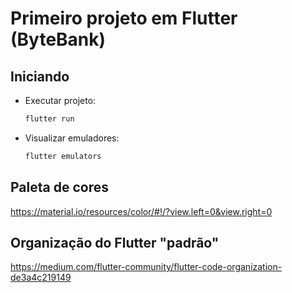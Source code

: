 # Primeiro projeto em Flutter (ByteBank)

## Iniciando

- Executar projeto:
  ```bash
  flutter run
  ```
- Visualizar emuladores:
  ```bash
  flutter emulators
  ```

## Paleta de cores

https://material.io/resources/color/#!/?view.left=0&view.right=0

## Organização do Flutter "padrão"

https://medium.com/flutter-community/flutter-code-organization-de3a4c219149
